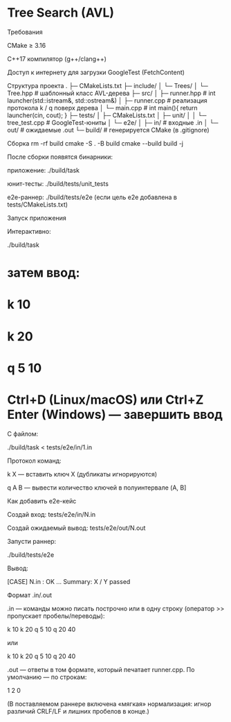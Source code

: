 # Tree Search (AVL)
Требования

CMake ≥ 3.16

C++17 компилятор (g++/clang++)

Доступ к интернету для загрузки GoogleTest (FetchContent)

Структура проекта
.
├─ CMakeLists.txt
├─ include/
│  └─ Trees/
│     └─ Tree.hpp              # шаблонный класс AVL-дерева
├─ src/
│  ├─ runner.hpp               # int launcher(std::istream&, std::ostream&)
│  ├─ runner.cpp               # реализация протокола k / q поверх дерева
│  └─ main.cpp                 # int main(){ return launcher(cin, cout); }
├─ tests/
│  ├─ CMakeLists.txt
│  ├─ unit/
│  │  └─ tree_test.cpp         # GoogleTest-юниты
│  └─ e2e/
│     ├─ in/                   # входные .in
│     └─ out/                  # ожидаемые .out
└─ build/                      # генерируется CMake (в .gitignore)

Сборка
rm -rf build
cmake -S . -B build
cmake --build build -j


После сборки появятся бинарники:

приложение: ./build/task

юнит-тесты: ./build/tests/unit_tests

e2e-раннер: ./build/tests/e2e (если цель e2e добавлена в tests/CMakeLists.txt)

Запуск приложения

Интерактивно:

./build/task
# затем ввод:
# k 10
# k 20
# q 5 10
# Ctrl+D (Linux/macOS) или Ctrl+Z Enter (Windows) — завершить ввод


С файлом:

./build/task < tests/e2e/in/1.in


Протокол команд:

k X — вставить ключ X (дубликаты игнорируются)

q A B — вывести количество ключей в полуинтервале (A, B]

Как добавить e2e-кейс

Создай вход: tests/e2e/in/N.in

Создай ожидаемый вывод: tests/e2e/out/N.out

Запусти раннер:

./build/tests/e2e


Вывод:

[CASE] N.in : OK
...
Summary: X / Y passed


Формат .in/.out

.in — команды можно писать построчно или в одну строку (оператор >> пропускает пробелы/переводы):

k 10
k 20
q 5 10
q 20 40


или

k 10 k 20 q 5 10 q 20 40


.out — ответы в том формате, который печатает runner.cpp. По умолчанию — по строкам:

1
2
0


(В поставляемом раннере включена «мягкая» нормализация: игнор различий CRLF/LF и лишних пробелов в конце.)
